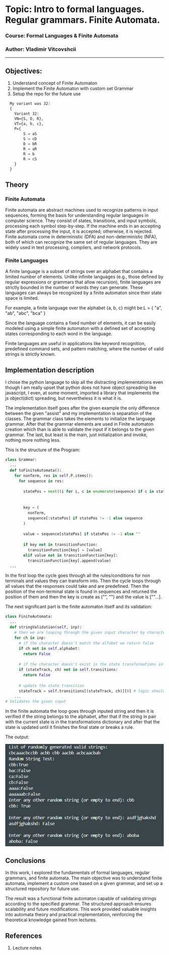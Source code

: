# Topic: Intro to formal languages. Regular grammars. Finite Automata.

### Course: Formal Languages & Finite Automata
### Author: Vladimir Vitcovshcii

----
## Objectives:
  1. Understand concept of Finite Automaton
  2. Implement the Finite Automaton with custom set Grammar
  3. Setup the repo for the future use 
```
  My variant was 32:
  {
    Variant 32:
    VN={S, D, R},
    VT={a, b, c},
    P={ 
        S → aS     
        S → cD   
        D → bR    
        R → aR  
        R → b
        R → cS
    }
  }  
```
## Theory

### Finite Automata
Finite automata are abstract machines used to recognize patterns in input sequences, forming the basis for understanding regular languages in computer science. They consist of states, transitions, and input symbols, processing each symbol step-by-step. If the machine ends in an accepting state after processing the input, it is accepted; otherwise, it is rejected. Finite automata come in deterministic (DFA) and non-deterministic (NFA), both of which can recognize the same set of regular languages. They are widely used in text processing, compilers, and network protocols.

### Finite Languages

A finite language is a subset of strings over an alphabet that contains a limited number of elements. Unlike infinite languages (e.g., those defined by regular expressions or grammars that allow recursion), finite languages are strictly bounded in the number of words they can generate. These languages can always be recognized by a finite automaton since their state space is limited.

For example, a finite language over the alphabet {a, b, c} might be:L = { "a", "ab", "abc", "bca" }

Since the language contains a fixed number of elements, it can be easily modeled using a simple finite automaton with a defined set of accepting states corresponding to each word in the language.

Finite languages are useful in applications like keyword recognition, predefined command sets, and pattern matching, where the number of valid strings is strictly known.

## Implementation description
I chose the python language to skip all the distracting implementations even though I am really upset
that python does not have object spreadinig like javascript, I even, at some moment, imported a library that implements the js object(dict) spreading, but nevertheless it is what it is.

The implementation itself goes after the given example the only difference between the given "assist" and my implementation is separation of the classes. The grammar class takes the elements to initialize the language grammar. After that the grammar elements are used in Finite automaton creation which than is able to validate the input if it belongs to the given grammar. The last, but least is the main, just initialization and invoke, nothing more nothing less.

This is the structure of the Program:

```python
class Grammar:
  ...
  def toFiniteAutomata():
    for nonTerm, res in self.P.items():
      for sequence in res:
      
        statePos = next((i for i, c in enumerate(sequence) if c in states), -1) # should be also updated to more non-terminals
        
        
        key = (
          nonTerm, 
          sequence[:statePos] if statePos != -1 else sequence
        )

        value = sequence[statePos] if statePos != -1 else ""

        if key not in transitionFunction:
          transitionFunction[key] = [value]
        elif value not in transitionFunction[key]:  
          transitionFunction[key].append(value)
  ...
```
In the first loop the cycle goes through all the rules/conditions for non terminals and values they can transform into. Then the cycle loops through all values that the responses could take and are predefined. Then the position of the non-terminal state is found in sequences and returned the position of them and then the key is create as ("<non-terminal>", "<terminal>") and the value is ["<non-terminal>"...].

The next significant part is the finite automaton itself and its validation:
```python
class FiniteAutomata:
  ...
  def stringValidation(self, inp):
    # then we are looping through the given input character by character
    for ch in inp:
      # if the character doesn't match the alfabet we return false
      if ch not in self.alphabet:
        return False
      
      # if the character doesn't exist in the state transformations in the pair with state return false
      if (stateTrack, ch) not in self.transitions:
        return False
      
      # update the state transition
      stateTrack = self.transitions[(stateTrack, ch)][0] # logic should be added for scalability
    ...
# Validates the given input
```
In the finite automata the loop goes through inputed string and then it is verified if the string belongs to the alphabet, after that if the string in pair with the current state is in the transformations dictionary and after that the state is updated until it finishes the final state or breaks a rule.

The output:

![alt text](image.png)

## Conclusions
In this work, I explored the fundamentals of formal languages, regular grammars, and finite automata. The main objective was to understand finite automata, implement a custom one based on a given grammar, and set up a structured repository for future use.

The result was a functional finite automaton capable of validating strings according to the specified grammar. The structured approach ensures scalability and future modifications. This work provided valuable insights into automata theory and practical implementation, reinforcing the theoretical knowledge gained from lectures.

## References
1. Lecture notes